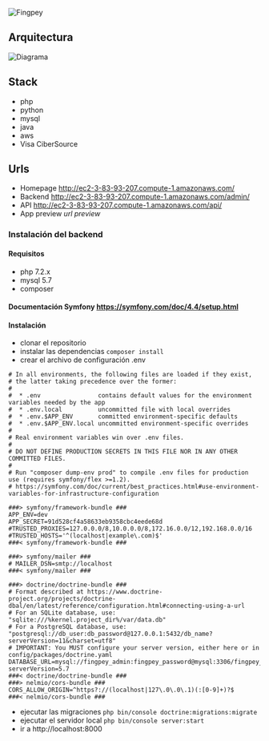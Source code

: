 ![Fingpey](https://fingpey.s3.amazonaws.com/Fondo.png "FingPey")

## Arquitectura
![Diagrama](https://fingpey.s3.amazonaws.com/fingpey-aws.png "Arquitectura AWS")

## Stack
- php
- python
- mysql
- java
- aws
- Visa CiberSource

## Urls 
- Homepage http://ec2-3-83-93-207.compute-1.amazonaws.com/
- Backend http://ec2-3-83-93-207.compute-1.amazonaws.com/admin/
- API http://ec2-3-83-93-207.compute-1.amazonaws.com/api/
- App preview *url preview*


### Instalación  del backend 

#### Requisitos
- php 7.2.x
- mysql 5.7
- composer

#### Documentación Symfony https://symfony.com/doc/4.4/setup.html

#### Instalación
- clonar el repositorio
- instalar las dependencias `composer install`
- crear el archivo de configuración .env
```
# In all environments, the following files are loaded if they exist,
# the latter taking precedence over the former:
#
#  * .env                contains default values for the environment variables needed by the app
#  * .env.local          uncommitted file with local overrides
#  * .env.$APP_ENV       committed environment-specific defaults
#  * .env.$APP_ENV.local uncommitted environment-specific overrides
#
# Real environment variables win over .env files.
#
# DO NOT DEFINE PRODUCTION SECRETS IN THIS FILE NOR IN ANY OTHER COMMITTED FILES.
#
# Run "composer dump-env prod" to compile .env files for production use (requires symfony/flex >=1.2).
# https://symfony.com/doc/current/best_practices.html#use-environment-variables-for-infrastructure-configuration

###> symfony/framework-bundle ###
APP_ENV=dev
APP_SECRET=91d528cf4a58633eb9358cbc4eede68d
#TRUSTED_PROXIES=127.0.0.0/8,10.0.0.0/8,172.16.0.0/12,192.168.0.0/16
#TRUSTED_HOSTS='^(localhost|example\.com)$'
###< symfony/framework-bundle ###

###> symfony/mailer ###
# MAILER_DSN=smtp://localhost
###< symfony/mailer ###

###> doctrine/doctrine-bundle ###
# Format described at https://www.doctrine-project.org/projects/doctrine-dbal/en/latest/reference/configuration.html#connecting-using-a-url
# For an SQLite database, use: "sqlite:///%kernel.project_dir%/var/data.db"
# For a PostgreSQL database, use: "postgresql://db_user:db_password@127.0.0.1:5432/db_name?serverVersion=11&charset=utf8"
# IMPORTANT: You MUST configure your server version, either here or in config/packages/doctrine.yaml
DATABASE_URL=mysql://fingpey_admin:fingpey_password@mysql:3306/fingpey_db?serverVersion=5.7
###< doctrine/doctrine-bundle ###
###> nelmio/cors-bundle ###
CORS_ALLOW_ORIGIN=^https?://(localhost|127\.0\.0\.1)(:[0-9]+)?$
###< nelmio/cors-bundle ###

```
- ejecutar las migraciones `php bin/console doctrine:migrations:migrate`
- ejecutar el servidor local `php bin/console server:start`
- ir a http://localhost:8000
